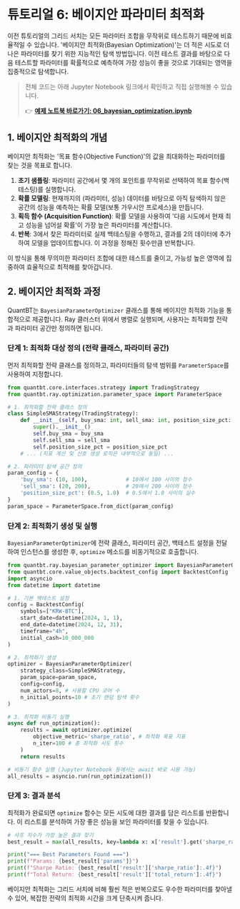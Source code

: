 # 튜토리얼 6: 베이지안 파라미터 최적화

이전 튜토리얼의 그리드 서치는 모든 파라미터 조합을 무작위로 테스트하기 때문에 비효율적일 수 있습니다. '베이지안 최적화(Bayesian Optimization)'는 더 적은 시도로 더 나은 파라미터를 찾기 위한 지능적인 탐색 방법입니다. 이전 테스트 결과를 바탕으로 다음 테스트할 파라미터를 확률적으로 예측하여 가장 성능이 좋을 것으로 기대되는 영역을 집중적으로 탐색합니다.

> 전체 코드는 아래 Jupyter Notebook 링크에서 확인하고 직접 실행해볼 수 있습니다.
>
> 👉 **[예제 노트북 바로가기: 06_bayesian_optimization.ipynb](../examples/06_bayesian_optimization.ipynb)**

## 1. 베이지안 최적화의 개념

베이지안 최적화는 '목표 함수(Objective Function)'의 값을 최대화하는 파라미터를 찾는 것을 목표로 합니다.
1.  **초기 샘플링**: 파라미터 공간에서 몇 개의 포인트를 무작위로 선택하여 목표 함수(백테스팅)를 실행합니다.
2.  **확률 모델링**: 현재까지의 (파라미터, 성능) 데이터를 바탕으로 아직 탐색하지 않은 공간의 성능을 예측하는 확률 모델(보통 가우시안 프로세스)을 만듭니다.
3.  **획득 함수 (Acquisition Function)**: 확률 모델을 사용하여 '다음 시도에서 현재 최고 성능을 넘어설 확률'이 가장 높은 파라미터를 계산합니다.
4.  **반복**: 3에서 찾은 파라미터로 실제 백테스팅을 수행하고, 결과를 2의 데이터에 추가하여 모델을 업데이트합니다. 이 과정을 정해진 횟수만큼 반복합니다.

이 방식을 통해 무의미한 파라미터 조합에 대한 테스트를 줄이고, 가능성 높은 영역에 집중하여 효율적으로 최적해를 찾아갑니다.

## 2. 베이지안 최적화 과정

QuantBT는 `BayesianParameterOptimizer` 클래스를 통해 베이지안 최적화 기능을 통합적으로 제공합니다. Ray 클러스터 위에서 병렬로 실행되며, 사용자는 최적화할 전략과 파라미터 공간만 정의하면 됩니다.

### 단계 1: 최적화 대상 정의 (전략 클래스, 파라미터 공간)

먼저 최적화할 전략 클래스를 정의하고, 파라미터들의 탐색 범위를 `ParameterSpace`를 사용하여 지정합니다.

```python
from quantbt.core.interfaces.strategy import TradingStrategy
from quantbt.ray.optimization.parameter_space import ParameterSpace

# 1. 최적화할 전략 클래스 정의
class SimpleSMAStrategy(TradingStrategy):
    def __init__(self, buy_sma: int, sell_sma: int, position_size_pct: float):
        super().__init__()
        self.buy_sma = buy_sma
        self.sell_sma = sell_sma
        self.position_size_pct = position_size_pct
    # ... (지표 계산 및 신호 생성 로직은 내부적으로 동일) ...

# 2. 파라미터 탐색 공간 정의
param_config = {
    'buy_sma': (10, 100),            # 10에서 100 사이의 정수
    'sell_sma': (20, 200),           # 20에서 200 사이의 정수
    'position_size_pct': (0.5, 1.0)  # 0.5에서 1.0 사이의 실수
}
param_space = ParameterSpace.from_dict(param_config)
```

### 단계 2: 최적화기 생성 및 실행

`BayesianParameterOptimizer`에 전략 클래스, 파라미터 공간, 백테스트 설정을 전달하여 인스턴스를 생성한 후, `optimize` 메소드를 비동기적으로 호출합니다.

```python
from quantbt.ray.bayesian_parameter_optimizer import BayesianParameterOptimizer
from quantbt.core.value_objects.backtest_config import BacktestConfig
import asyncio
from datetime import datetime

# 1. 기본 백테스트 설정
config = BacktestConfig(
    symbols=["KRW-BTC"],
    start_date=datetime(2024, 1, 1),
    end_date=datetime(2024, 12, 31),
    timeframe="4h",
    initial_cash=10_000_000
)

# 2. 최적화기 생성
optimizer = BayesianParameterOptimizer(
    strategy_class=SimpleSMAStrategy,
    param_space=param_space,
    config=config,
    num_actors=8, # 사용할 CPU 코어 수
    n_initial_points=10 # 초기 랜덤 탐색 횟수
)

# 3. 최적화 비동기 실행
async def run_optimization():
    results = await optimizer.optimize(
        objective_metric='sharpe_ratio', # 최적화 목표 지표
        n_iter=100 # 총 최적화 시도 횟수
    )
    return results

# 비동기 함수 실행 (Jupyter Notebook 등에서는 await 바로 사용 가능)
all_results = asyncio.run(run_optimization())
```

### 단계 3: 결과 분석

최적화가 완료되면 `optimize` 함수는 모든 시도에 대한 결과를 담은 리스트를 반환합니다. 이 리스트를 분석하여 가장 좋은 성능을 보인 파라미터를 찾을 수 있습니다.

```python
# 샤프 지수가 가장 높은 결과 찾기
best_result = max(all_results, key=lambda x: x['result'].get('sharpe_ratio', -999))

print("=== Best Parameters Found ===")
print(f"Params: {best_result['params']}")
print(f"Sharpe Ratio: {best_result['result']['sharpe_ratio']:.4f}")
print(f"Total Return: {best_result['result']['total_return']:.4f}")
```

베이지안 최적화는 그리드 서치에 비해 훨씬 적은 반복으로도 우수한 파라미터를 찾아낼 수 있어, 복잡한 전략의 최적화 시간을 크게 단축시켜 줍니다. 